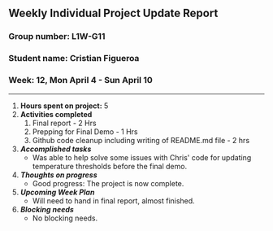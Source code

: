 ## Weekly Individual Project Update Report
### Group number: L1W-G11
### Student name: Cristian Figueroa
### Week: 12, Mon April 4 - Sun April 10
___
1. **Hours spent on project:**
   5
2. **Activities completed**
   1. Final report - 2 Hrs
   2. Prepping for Final Demo - 1 Hrs
   3. Github code cleanup including writing of README.md file - 2 hrs
3. ***Accomplished tasks***
   - Was able to help solve some issues with Chris' code for updating temperature thresholds before the final demo.
4. ***Thoughts on progress***
   - Good progress: The project is now complete.
5. ***Upcoming Week Plan***
   - Will need to hand in final report, almost finished.
6. ***Blocking needs***
   - No blocking needs.